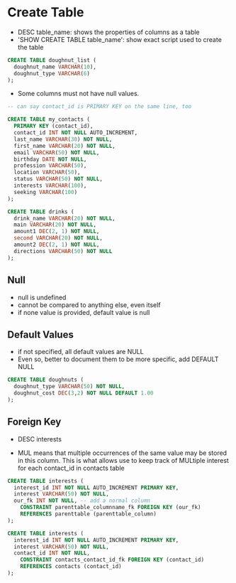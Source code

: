 # Create Table

- DESC table_name: shows the properties of columns as a table
- 'SHOW CREATE TABLE table_name': show exact script used to create the table

```sql
CREATE TABLE doughnut_list (
  doughnut_name VARCHAR(10),
  doughnut_type VARCHAR(6)
);
```

- Some columns must not have null values.

```sql
-- can say contact_id is PRIMARY KEY on the same line, too

CREATE TABLE my_contacts (
  PRIMARY KEY (contact_id),
  contact_id INT NOT NULL AUTO_INCREMENT,
  last_name VARCHAR(30) NOT NULL,
  first_name VARCHAR(20) NOT NULL,
  email VARCHAR(50) NOT NULL,
  birthday DATE NOT NULL,
  profession VARCHAR(50),
  location VARCHAR(50),
  status VARCHAR(50) NOT NULL,
  interests VARCHAR(100),
  seeking VARCHAR(100)
);
```

```sql
CREATE TABLE drinks (
  drink_name VARCHAR(20) NOT NULL,
  main VARCHAR(20) NOT NULL,
  amount1 DEC(2, 1) NOT NULL,
  second VARCHAR(20) NOT NULL,
  amount2 DEC(2, 1) NOT NULL,
  directions VARCHAR(50) NOT NULL
);
```

## Null

- null is undefined
- cannot be compared to anything else, even itself
- if none value is provided, default value is null

## Default Values

- if not specified, all default values are NULL
- Even so, better to document them to be more specific, add DEFAULT NULL

```sql
CREATE TABLE doughnuts (
  doughnut_type VARCHAR(50) NOT NULL,
  doughnut_cost DEC(3,2) NOT NULL DEFAULT 1.00
);
```

## Foreign Key

- DESC interests

- MUL means that multiple occurrences of the same value may be stored in this
  column. This is what allows use to keep track of MULtiple interest for each
  contact_id in contacts table

```sql
CREATE TABLE interests (
  interest_id INT NOT NULL AUTO_INCREMENT PRIMARY KEY,
  interest VARCHAR(50) NOT NULL,
  our_fk INT NOT NULL, -- add a normal column
    CONSTRAINT parenttable_columnname_fk FOREIGN KEY (our_fk)
    REFERENCES parenttable (parenttable_column)
);
```

```sql
CREATE TABLE interests (
  interest_id INT NOT NULL AUTO_INCREMENT PRIMARY KEY,
  interest VARCHAR(50) NOT NULL,
  contact_id INT NOT NULL,
    CONSTRAINT contacts_contact_id_fk FOREIGN KEY (contact_id)
    REFERENCES contacts (contact_id)
);
```
